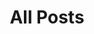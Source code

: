 ---
layout: post-index
title: All Posts
excerpt: "A List of Posts"
image:
  feature: banner2.jpg
---